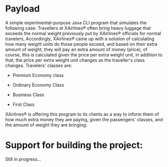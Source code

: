 # Payload
A simple experimental-purpose Java CLI program that simulates the following case:
Travellers at XAirlines® often bring heavy luggage that exceeds the normal weight previously put by XAirlines® officials for normal travelers, Accordingly, XAirlines® came up with a solution of calculating how many weight units do those people exceed, and based on their extra amount of weight, they will pay an extra amount of money (price), of course, this is  calculated given the price per extra weight unit, in addition to that, the price per extra weight unit changes as the traveller's class changes. Travelers' classes are:

- Premium Economy class

- Ordinary Economy Class

- Business Class

- First Class


XAirlines® is offering this program to its clients as a way to inform them of how much extra money they are paying, given the passengers' classes, and the amount of weight they are bringing.

# Support for building the project:
Still in progress...

